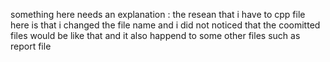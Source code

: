 something here needs an explanation :
the resean that i have to cpp file here is that i changed the file name and i did not noticed that the coomitted files would be like that and it also happend to some other files such as report file
